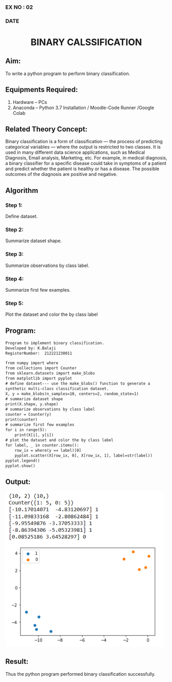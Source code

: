 ### EX NO : 02
### DATE
# <p align="center"> BINARY CALSSIFICATION


## Aim:
To write a python program to perform binary classification.

## Equipments Required:
1. Hardware – PCs
2. Anaconda – Python 3.7 Installation / Moodle-Code Runner /Google Colab

## Related Theory Concept:
Binary classification is a form of classification — the process of predicting categorical variables — where the output is restricted to two classes. It is used in many different data science applications, such as Medical Diagnosis, Email analysis, Marketing, etc. For example, in medical diagnosis, a binary classifier for a specific disease could take in symptoms of a patient and predict whether the patient is healthy or has a disease. The possible outcomes of the diagnosis are positive and negative.

## Algorithm
### Step 1:
Define dataset.
### Step 2:
Summarize dataset shape.
### Step 3:
Summarize observations by class label.
### Step 4:
Summarize first few examples.
### Step 5:
Plot the dataset and color the by class label
## Program:

```
Program to implement binary classification.
Developed by: K.Balaji
RegisterNumber:  212221230011
```
```
from numpy import where
from collections import Counter
from sklearn.datasets import make_blobs
from matplotlib import pyplot
# define dataset--- use the make_blobs() function to generate a synthetic multi-class classification dataset.
X, y = make_blobs(n_samples=10, centers=2, random_state=1)
# summarize dataset shape
print(X.shape, y.shape)
# summarize observations by class label
counter = Counter(y)
print(counter)
# summarize first few examples
for i in range(5):
	print(X[i], y[i])
# plot the dataset and color the by class label
for label, _ in counter.items():
	row_ix = where(y == label)[0]
	pyplot.scatter(X[row_ix, 0], X[row_ix, 1], label=str(label))
pyplot.legend()
pyplot.show()
```
## Output:
![binary classification plot](123.png)


## Result:
Thus the python program performed binary classification successfully.
